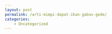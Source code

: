 ```yaml
---
layout: post
permalink: /arti-mimpi-dapat-ikan-gabus-gede/
categories:
    - Uncategorized
---
```


